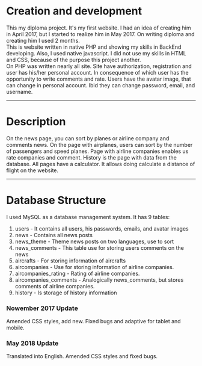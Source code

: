 # Creation and development
This my diploma project. It's my first website. I had an idea of creating him in April 2017, but I started to realize him in May 2017. On writing diploma and creating him I used 2 months.<br/>
This is website written in native PHP and showing my skills in BackEnd developing. Also, I used native javascript. I did not use my skills in HTML and CSS, because of the purpose this project another.<br/>
On PHP was written nearly all site. Site have authorization, registration and user has his/her personal account. In consequence of which user has the opportunity to write comments and rate. Users have the avatar image, that can change in personal account. Ibid they can change password, email, and username.
***
# Description
On the news page, you can sort by planes or airline company and comments news. On the page with airplanes, users can sort by the number of passengers and speed planes. Page with airline companies enables us rate companies and comment. History is the page with data from the database. All pages have a calculator. It allows doing calculate a distance of flight on the website.
***
# Database Structure
I used MySQL as a database management system. It has 9 tables:
1. users - It contains all users, his passwords, emails, and avatar images
2. news - Contains all news posts
3. news_theme - Theme news posts on two languages, use to sort
4. news_comments - This table use for storing users comments on the news
5. aircrafts - For storing information of aircrafts
6. aircompanies - Use for storing information of airline companies.
7. aircompanies_rating - Rating of airline companies.
8. aircompanies_comments - Analogically news_comments, but stores comments of airline companies.
9. history - Is storage of history information
### Nowember 2017 Update
Amended CSS styles, add new. Fixed bugs and adaptive for tablet and mobile.
### May 2018 Update
Translated into English. Amended CSS styles and fixed bugs.